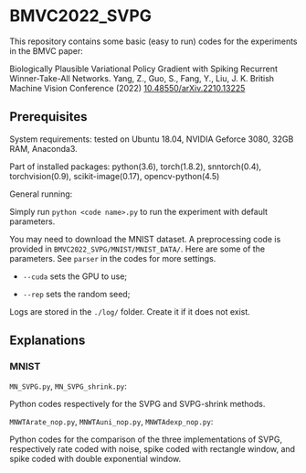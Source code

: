 # BMVC2022_SVPG

This repository contains some basic (easy to run) codes for the experiments in the BMVC paper:

Biologically Plausible Variational Policy Gradient with Spiking Recurrent Winner-Take-All Networks. Yang, Z., Guo, S., Fang, Y., Liu, J. K. British Machine Vision Conference (2022) [10.48550/arXiv.2210.13225](https://www.researchgate.net/publication/364689426_Biologically_Plausible_Variational_Policy_Gradient_with_Spiking_Recurrent_Winner-Take-All_Networks)


## Prerequisites

System requirements: tested on Ubuntu 18.04, NVIDIA Geforce 3080, 32GB RAM, Anaconda3.

Part of installed packages: python(3.6), torch(1.8.2), snntorch(0.4), torchvision(0.9), scikit-image(0.17), opencv-python(4.5)

General running:

Simply run `python <code name>.py` to run the experiment with default parameters.

You may need to download the MNIST dataset. A preprocessing code is provided in `BMVC2022_SVPG/MNIST/MNIST_DATA/`.
Here are some of the parameters. See `parser` in the codes for more settings.

- `--cuda` sets the GPU to use;
  
- `--rep` sets the random seed;
  

Logs are stored in the `./log/` folder. Create it if it does not exist.

## Explanations

### MNIST

`MN_SVPG.py`, `MN_SVPG_shrink.py`:

Python codes respectively for the SVPG and SVPG-shrink methods.

`MNWTArate_nop.py`, `MNWTAuni_nop.py`, `MNWTAdexp_nop.py`:

Python codes for the comparison of the three implementations of SVPG, respectively rate coded with noise, spike coded with rectangle window, and spike coded with double exponential window.
